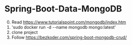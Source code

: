 # Spring-Boot-Data-MongoDB
0. Read https://www.tutorialspoint.com/mongodb/index.htm
1. 'sudo docker run -d --name mongodb mongo:latest'
2. clone project
3. Follow https://bezkoder.com/spring-boot-mongodb-crud/















